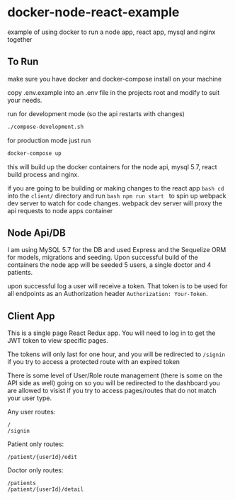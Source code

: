 # docker-node-react-example
example of using docker to run a node app, react app, mysql and nginx together

## To Run
make sure you have docker and docker-compose install on your machine

copy .env.example into an .env file in the projects root and modify to suit your needs. 

run for development mode (so the api restarts with changes)
```bash
./compose-development.sh
```

for production mode just run
```bash
docker-compose up
```
this will build up the docker containers for the node api, mysql 5.7, react build process and nginx.

if you are going to be building or making changes to the react app ```bash cd ``` into the `client/` directory and run ```bash npm run start ``` to spin 
up webpack dev server to watch for code changes. webpack dev server will proxy the api requests to node apps container

## Node Api/DB
I am using MySQL 5.7 for the DB and used Express and the Sequelize ORM for models, migrations and seeding. Upon successful build of the containers the node app will be seeded 5 users, a single doctor and 4 patients. 

upon successful log a user will receive a token. That token is to be used for all endpoints as an Authorization header `Authorization: Your-Token`.

## Client App
This is a single page React Redux app. You will need to log in to get the JWT token to view specific pages.

The tokens will only last for one hour, and you will be redirected to `/signin` if you try to access a protected route with an expired token

There is some level of User/Role route management (there is some on the API side as well) going on so you will be redirected to the dashboard you are allowed to visist if you try to access pages/routes that do not match your user type.

Any user routes:
```
/
/signin
```

Patient only routes:
```
/patient/{userId}/edit
```

Doctor only routes:
```
/patients
/patient/{userId}/detail
```
